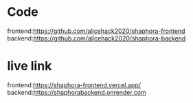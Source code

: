 # Code
frontend:https://github.com/alicehack2020/shaphora-frontend
backend:https://github.com/alicehack2020/shaphora-backend

# live link
frontend:https://shaphora-frontend.vercel.app/
backend:https://shaphorabackend.onrender.com



